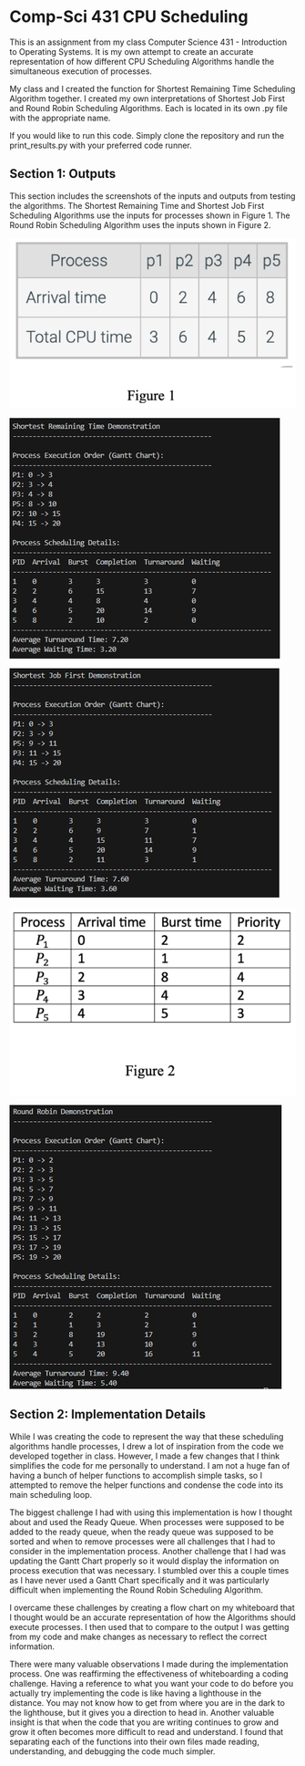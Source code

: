 # Comp-Sci 431 CPU Scheduling

This is an assignment from my class Computer Science 431 - Introduction to Operating Systems. It is my own attempt to create an accurate representation of how different CPU Scheduling Algorithms handle the simultaneous execution of processes.

My class and I created the function for Shortest Remaining Time Scheduling Algorithm together. I created my own interpretations of Shortest Job First and Round Robin Scheduling Algorithms. Each is located in its own .py file with the appropriate name.

If you would like to run this code. Simply clone the repository and run the print_results.py with your preferred code runner.

## Section 1: Outputs

This section includes the screenshots of the inputs and outputs from testing the algorithms. The Shortest Remaining Time and Shortest Job First Scheduling Algorithms use the inputs for processes shown in Figure 1. The Round Robin Scheduling Algorithm uses the inputs shown in Figure 2.

![image](resources/figure_1.PNG)

![image](resources/shortest_remaining_time_demo.PNG)

![image](resources/shortest_job_first_demo.PNG)

![image](resources/figure_2.PNG)

![image](resources/round_robin_demo.PNG)


## Section 2: Implementation Details

While I was creating the code to represent the way that these scheduling algorithms handle processes, I drew a lot of inspiration from the code we developed together in class. However, I made a few changes that I think simplifies the code for me personally to understand. I am not a huge fan of having a bunch of helper functions to accomplish simple tasks, so I attempted to remove the helper functions and condense the code into its main scheduling loop.

The biggest challenge I had with using this implementation is how I thought about and used the Ready Queue. When processes were supposed to be added to the ready queue, when the ready queue was supposed to be sorted and when to remove processes were all challenges that I had to consider in the implementation process. Another challenge that I had was updating the Gantt Chart properly so it would display the information on process execution that was necessary. I stumbled over this a couple times as I have never used a Gantt Chart specifically and it was particularly difficult when implementing the Round Robin Scheduling Algorithm.

I overcame these challenges by creating a flow chart on my whiteboard that I thought would be an accurate representation of how the Algorithms should execute processes. I then used that to compare to the output I was getting from my code and make changes as necessary to reflect the correct information.

There were many valuable observations I made during the implementation process. One was reaffirming the effectiveness of whiteboarding a coding challenge. Having a reference to what you want your code to do before you actually try implementing the code is like having a lighthouse in the distance. You may not know how to get from where you are in the dark to the lighthouse, but it gives you a direction to head in. Another valuable insight is that when the code that you are writing continues to grow and grow it often becomes more difficult to read and understand. I found that separating each of the functions into their own files made reading, understanding, and debugging the code much simpler.
